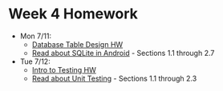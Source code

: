 # Week 4 Homework

- Mon 7/11:
  - [Database Table Design HW](https://github.com/ga-adi-nyc/Database-Table-Design-HW)
  - [Read about SQLite in Android](http://www.vogella.com/tutorials/AndroidSQLite/article.html) - Sections 1.1 through 2.7
- Tue 7/12:
  - [Intro to Testing HW](https://github.com/ga-adi-nyc/Intro-To-Testing-HW)
  - [Read about Unit Testing](http://www.vogella.com/tutorials/JUnit/article.html) - Sections 1.1 through 2.3
